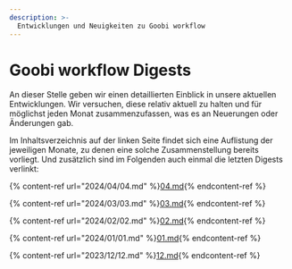 ```yaml
---
description: >-
  Entwicklungen und Neuigkeiten zu Goobi workflow
---
```


# Goobi workflow Digests 

An dieser Stelle geben wir einen detaillierten Einblick in unsere aktuellen Entwicklungen. Wir versuchen, diese relativ aktuell zu halten und für möglichst jeden Monat zusammenzufassen, was es an Neuerungen oder Änderungen gab.

Im Inhaltsverzeichnis auf der linken Seite findet sich eine Auflistung der jeweiligen Monate, zu denen eine solche Zusammenstellung bereits vorliegt. Und zusätzlich sind im Folgenden auch einmal die letzten Digests verlinkt:

{% content-ref url="2024/04/04.md" %}[04.md](2024/04/04.md){% endcontent-ref %}

{% content-ref url="2024/03/03.md" %}[03.md](2024/03/03.md){% endcontent-ref %}

{% content-ref url="2024/02/02.md" %}[02.md](2024/02/02.md){% endcontent-ref %}

{% content-ref url="2024/01/01.md" %}[01.md](2024/01/01.md){% endcontent-ref %}

{% content-ref url="2023/12/12.md" %}[12.md](2023/12/12.md){% endcontent-ref %}